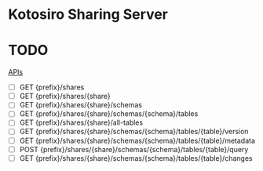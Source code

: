 Kotosiro Sharing Server
==============================

TODO
==============================

[APIs](https://github.com/delta-io/delta-sharing/blob/main/PROTOCOL.md)

- [ ] GET  {prefix}/shares
- [ ] GET  {prefix}/shares/{share}
- [ ] GET  {prefix}/shares/{share}/schemas
- [ ] GET  {prefix}/shares/{share}/schemas/{schema}/tables
- [ ] GET  {prefix}/shares/{share}/all-tables
- [ ] GET  {prefix}/shares/{share}/schemas/{schema}/tables/{table}/version
- [ ] GET  {prefix}/shares/{share}/schemas/{schema}/tables/{table}/metadata
- [ ] POST {prefix}/shares/{share}/schemas/{schema}/tables/{table}/query
- [ ] GET  {prefix}/shares/{share}/schemas/{schema}/tables/{table}/changes
